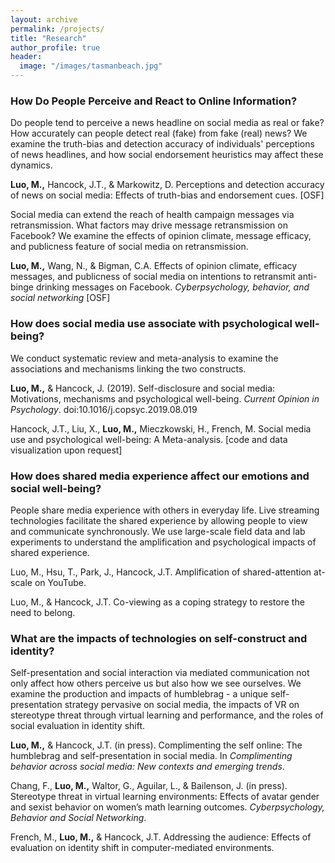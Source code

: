 ```yaml
---
layout: archive
permalink: /projects/
title: "Research"
author_profile: true
header:
  image: "/images/tasmanbeach.jpg"
---
```


### How Do People Perceive and React to Online Information?

Do people tend to perceive a news headline on social media as real or fake? How accurately can people detect real (fake) from fake (real) news? We examine the truth-bias and detection accuracy of individuals' perceptions of news headlines, and how social endorsement heuristics may affect these dynamics.


**Luo, M.,** Hancock, J.T., & Markowitz, D. Perceptions and detection accuracy of news on social media: Effects of truth-bias and endorsement cues.
[OSF]


Social media can extend the reach of health campaign messages via retransmission. What factors may drive message retransmission on Facebook? We examine the effects of opinion climate, message efficacy, and publicness feature of social media on retransmission.


**Luo, M.,** Wang, N., & Bigman, C.A. Effects of opinion climate, efficacy messages, and publicness of social media on intentions to retransmit anti-binge drinking messages on Facebook. *Cyberpsychology, behavior, and social networking*
[OSF]


### How does social media use associate with psychological well-being?

We conduct systematic review and meta-analysis to examine the associations and mechanisms linking the two constructs.

**Luo, M.,** & Hancock, J. (2019). Self-disclosure and social media: Motivations, mechanisms and psychological well-being. *Current Opinion in Psychology*. doi:10.1016/j.copsyc.2019.08.019


Hancock, J.T., Liu, X., **Luo, M.,** Mieczkowski, H., French, M. Social media use and psychological well-being: A Meta-analysis. [code and data visualization upon request]


### How does shared media experience affect our emotions and social well-being?

People share media experience with others in everyday life. Live streaming technologies facilitate the shared experience by allowing people to view and communicate synchronously. We use large-scale field data and lab experiments to understand the amplification and psychological impacts of shared experience.


Luo, M., Hsu, T., Park, J., Hancock, J.T. Amplification of shared-attention at-scale on YouTube.

Luo, M., & Hancock, J.T. Co-viewing as a coping strategy to restore the need to belong.

### What are the impacts of technologies on self-construct and identity?

Self-presentation and social interaction via mediated communication not only affect how others perceive us but also how we see ourselves. We examine the production and impacts of humblebrag - a unique self-presentation strategy pervasive on social media, the impacts of VR on stereotype threat through virtual learning and performance, and the roles of social evaluation in identity shift.  

**Luo, M.,** & Hancock, J.T. (in press). Complimenting the self online: The humblebrag and self-presentation in social media. In *Complimenting behavior across social media: New contexts and emerging trends*.


Chang, F., **Luo, M.,** Waltor, G., Aguilar, L., & Bailenson, J. (in press). Stereotype threat in virtual learning environments: Effects of avatar gender and sexist behavior on women’s math learning outcomes. *Cyberpsychology, Behavior and Social Networking*.


French, M., **Luo, M.,** & Hancock, J.T. Addressing the audience: Effects of evaluation on identity shift in computer-mediated environments.

